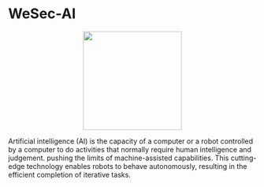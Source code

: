 # WeSec-AI

<p align="center">
  <img src="https://github.com/Ghost-Phisher/WeSec-AI.io/blob/master/logo.jpg" width="200"/>
</a></p>

Artificial intelligence (AI) is the capacity of a computer or a robot controlled by a computer to do activities that normally require human intelligence and judgement. pushing the limits of machine-assisted capabilities. This cutting-edge technology enables robots to behave autonomously, resulting in the efficient completion of iterative tasks.
